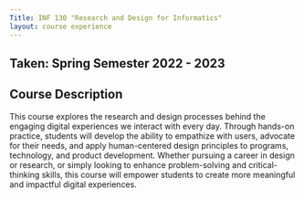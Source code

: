 ```yaml
---
Title: INF 130 "Research and Design for Informatics"
layout: course experience
---
```


## Taken: Spring Semester 2022 - 2023

## Course Description

This course explores the research and design processes behind the engaging digital experiences we interact with every day. Through hands-on practice, students will develop the ability to empathize with users, advocate for their needs, and apply human-centered design principles to programs, technology, and product development. Whether pursuing a career in design or research, or simply looking to enhance problem-solving and critical-thinking skills, this course will empower students to create more meaningful and impactful digital experiences. 